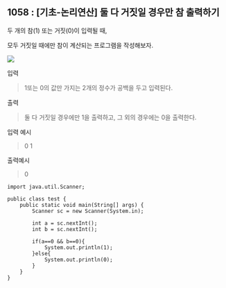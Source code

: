 ## 1058 : [기초-논리연산] 둘 다 거짓일 경우만 참 출력하기
두 개의 참(1) 또는 거짓(0)이 입력될 때,

모두 거짓일 때에만 참이 계산되는 프로그램을 작성해보자.

<img src="https://codeup.kr/upload/pimg6174_1.png">





입력

>1또는 0의 값만 가지는 2개의 정수가 공백을 두고 입력된다.


출력

>둘 다 거짓일 경우에만 1을 출력하고, 그 외의 경우에는 0을 출력한다.

입력 예시

>0  1

출력예시

>0


```shell
import java.util.Scanner;

public class test {
    public static void main(String[] args) {
        Scanner sc = new Scanner(System.in);

        int a = sc.nextInt();
        int b = sc.nextInt();

        if(a==0 && b==0){
            System.out.println(1);
        }else{
            System.out.println(0);
        }
    }
}

```
